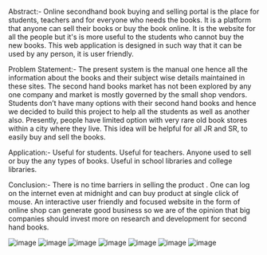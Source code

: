 Abstract:-
Online secondhand book buying and selling portal is the place for students, teachers and for everyone who needs the books. It is a platform that anyone can sell their books or buy the book online. It is the website for all the people but it's is more useful to the students who cannot buy the new books. This web application is designed in such way that it can be used by any person, it is user friendly.

Problem Statement:-
The present system is the manual one hence all the information about the books and their subject wise details maintained in these sites. The second hand books market has not been explored by any one company and market is mostly governed by the small shop vendors. Students don’t have many options with their second hand books and hence we decided to build this project to help all the students as well as another also. Presently, people have limited option with very rare old book stores within a city where they live. This idea will be helpful for all JR and SR, to easily buy and sell the books.

Application:-
Useful for students.
Useful for teachers.
Anyone used to sell or buy the any types of books.
Useful in school libraries and college libraries.

Conclusion:-
There  is no time barriers in selling the product . One can log on the internet even at midnight and can buy product at single click of  mouse. An interactive user friendly and focused website in the form of online shop can generate good business so we are of the opinion that big companies should invest more on research and development for second hand books.

![image](https://github.com/Akshata123456/online-secondhandbook-buying-and-selling-portal/assets/67383475/74372573-4c6a-4da1-9d28-0e42d6703263)
![image](https://github.com/Akshata123456/online-secondhandbook-buying-and-selling-portal/assets/67383475/defd6fca-1fae-4f50-ae61-94f6019d3ae8)
![image](https://github.com/Akshata123456/online-secondhandbook-buying-and-selling-portal/assets/67383475/0fd2ed2b-889c-4789-bff0-5fce63b62139)
![image](https://github.com/Akshata123456/online-secondhandbook-buying-and-selling-portal/assets/67383475/a1ef0190-620c-4469-a45e-44110d9ae20b)
![image](https://github.com/Akshata123456/online-secondhandbook-buying-and-selling-portal/assets/67383475/8341220d-211e-46b2-bafc-355fe4b714e7)
![image](https://github.com/Akshata123456/online-secondhandbook-buying-and-selling-portal/assets/67383475/5853bf4f-0b0e-4fd4-acb4-412ed5fab060)
![image](https://github.com/Akshata123456/online-secondhandbook-buying-and-selling-portal/assets/67383475/8f44bab4-e447-456f-abc4-4668954d1a80)


